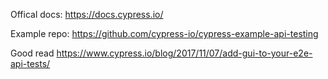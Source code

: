 Offical docs:
  https://docs.cypress.io/

Example repo:
  https://github.com/cypress-io/cypress-example-api-testing

Good read
  https://www.cypress.io/blog/2017/11/07/add-gui-to-your-e2e-api-tests/
